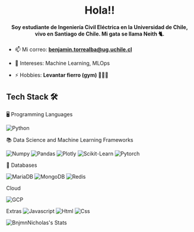 <h1 align="center">Hola!!</h1>
<h4 align="center">Soy estudiante de Ingeniería Civil Eléctrica en la Universidad de Chile, vivo en Santiago de Chile. Mi gata se llama Neith 🐈.</h4>


- 📫 Mi correo: **benjamin.torrealba@ug.uchile.cl**

- 📄 Intereses: Machine Learning, MLOps


- ⚡ Hobbies: **Levantar fierro (gym) 🏋️‍♂💪**




## Tech Stack 🛠️

🖥️ Programming Languages

![Python](https://img.shields.io/badge/Python-FFD43B?style=flat-square&logo=python&logoColor=blue)

📚 Data Science and Machine Learning Frameworks

![Numpy](https://img.shields.io/badge/Numpy-777BB4?style=flat-square&logo=numpy&logoColor=white])
![Pandas](https://img.shields.io/badge/Pandas-2C2D72?style=flat-square&logo=pandas&logoColor=white])
![Plotly](https://img.shields.io/badge/Plotly-239120?style=flat-square&logo=plotly&logoColor=white])
![Scikit-Learn](https://img.shields.io/badge/scikit_learn-F7931E?style=flat-square&logo=scikit-learn&logoColor=white])
![Pytorch](https://img.shields.io/badge/PyTorch-EE4C2C?style=flat-square&logo=pytorch&logoColor=white])

💾 Databases

![MariaDB](https://img.shields.io/badge/MariaDB-003545?style=for-the-badge&logo=mariadb&logoColor=white)
![MongoDB](https://img.shields.io/badge/MongoDB-%234ea94b.svg?style=for-the-badge&logo=mongodb&logoColor=white)
![Redis](https://img.shields.io/badge/redis-%23DD0031.svg?style=for-the-badge&logo=redis&logoColor=white)

Cloud

![GCP](https://img.shields.io/badge/Google_Cloud-4285F4?style=flat-square&logo=google-cloud&logoColor=white)

Extras
![Javascript](https://img.shields.io/badge/JavaScript-F7DF1E?style=for-the-badge&logo=javascript&logoColor=black)
![Html](https://img.shields.io/badge/HTML5-E34F26?style=for-the-badge&logo=html5&logoColor=white)
![Css](https://img.shields.io/badge/CSS-239120?&style=for-the-badge&logo=css3&logoColor=white)


![BnjmnNicholas's Stats](https://github-readme-stats.vercel.app/api?username=BnjmnNicholas&theme=blueberry&show_icons=true&hide_border=false&count_private=true)
